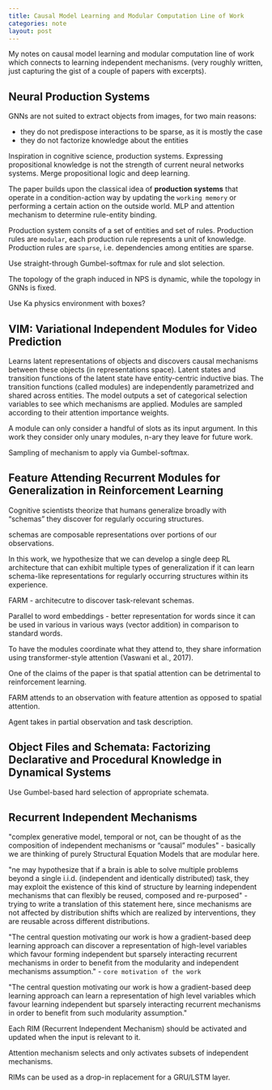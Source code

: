 ```yaml
---
title: Causal Model Learning and Modular Computation Line of Work
categories: note
layout: post
---
```


My notes on causal model learning and modular computation line of work which connects to learning independent mechanisms. (very roughly written, just capturing the gist of a couple of papers with excerpts).


## Neural Production Systems

GNNs are not suited to extract objects from images, for two main reasons:
* they do not predispose interactions to be sparse, as it is mostly the case
* they do not factorize knowledge about the entities

Inspiration in cognitive science, production systems.
Expressing propositional knowledge is not the strength of current neural networks systems.
Merge propositional logic and deep learning.

The paper builds upon the classical idea of **production systems** that operate in a condition-action way by updating the `working memory` or performing a certain action on the outside world.
MLP and attention mechanism to determine rule-entity binding.

Production system consits of a set of entities and set of rules.
Production rules are `modular`, each production rule represents a unit of knowledge.  
Production rules are `sparse`, i.e. dependencies among entities are sparse.

Use straight-through Gumbel-softmax for rule and slot selection.

The topology of the graph induced in NPS is dynamic, while the topology in GNNs is fixed.

Use Ka physics environment with boxes?


## VIM: Variational Independent Modules for Video Prediction

Learns latent representations of objects and discovers causal mechanisms between these objects (in representations space).
Latent states and transition functions of the latent state have entity-centric inductive bias. 
The transition functions (called modules) are independently parametrized and shared across entities.
The model outputs a set of categorical selection variables to see which mechanisms are applied.
Modules are sampled according to their attention importance weights.

A module can only consider a handful of slots as its input argument.
In this work they consider only unary modules, n-ary they leave for future work. 

Sampling of mechanism to apply via Gumbel-softmax.

## Feature Attending Recurrent Modules for Generalization in Reinforcement Learning

Cognitive scientists theorize that humans generalize broadly with “schemas” they discover for regularly occuring structures.

schemas are composable representations over portions of our observations.

In this work, we hypothesize that we can develop a single deep RL architecture that can exhibit multiple types of generalization if it can
learn schema-like representations for regularly occurring structures within its experience.

FARM - architecutre to discover task-relevant schemas.

Parallel to word embeddings - better representation for words since it can be used in various in various ways (vector addition) in comparison to standard words.

To have the modules coordinate what they attend to, they share information using transformer-style attention (Vaswani et al., 2017).

One of the claims of the paper is that spatial attention can be detrimental to reinforcement learning.

FARM attends to an observation with feature attention as opposed to spatial attention. 

Agent takes in partial observation and task description. 


## Object Files and Schemata: Factorizing Declarative and Procedural Knowledge in Dynamical Systems

Use Gumbel-based hard selection of appropriate schemata.


## Recurrent Independent Mechanisms

"complex generative model, temporal or not, can be thought of as the composition of
independent mechanisms or “causal” modules" - basically we are thinking of purely Structural Equation Models that are modular here.

"ne may hypothesize
that if a brain is able to solve multiple problems beyond a single i.i.d. (independent and identically
distributed) task, they may exploit the existence of this kind of structure by learning independent
mechanisms that can flexibly be reused, composed and re-purposed" - trying to write a translation of this statement here, since mechanisms are not affected by distribution shifts which are realized by interventions, they are reusable across different distributions.


"The central question motivating our work is how a gradient-based deep learning approach can discover a representation of high-level variables which favour forming independent but sparsely interacting recurrent mechanisms in order to benefit from the modularity and independent mechanisms assumption." - `core motivation of the work`

"The central question motivating
our work is how a gradient-based deep learning approach can learn a representation of high level
variables which favour learning independent but sparsely interacting recurrent mechanisms in order
to benefit from such modularity assumption."

Each RIM (Recurrent Independent Mechanism) should be activated and updated when the input is relevant to it.

Attention mechanism selects and only activates subsets of independent mechanisms.

RIMs can be used as a drop-in replacement for a GRU/LSTM layer.



